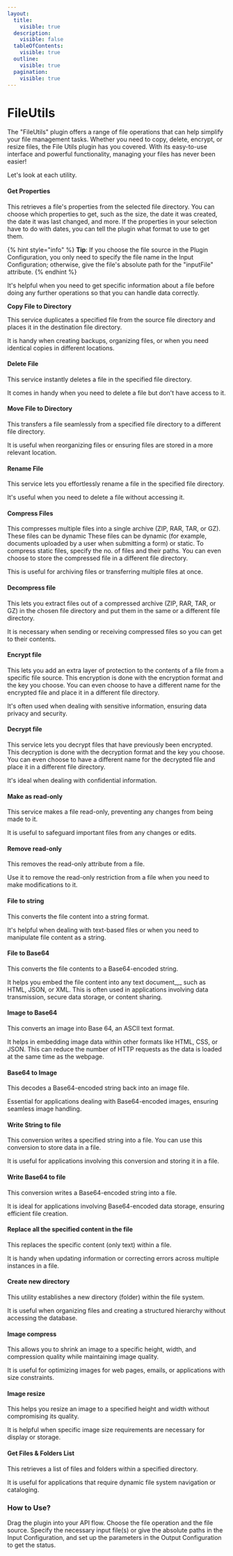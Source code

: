 ```yaml
---
layout:
  title:
    visible: true
  description:
    visible: false
  tableOfContents:
    visible: true
  outline:
    visible: true
  pagination:
    visible: true
---
```


# FileUtils

The "FileUtils" plugin offers a range of file operations that can help simplify your file management tasks. Whether you need to copy, delete, encrypt, or resize files, the File Utils plugin has you covered. With its easy-to-use interface and powerful functionality, managing your files has never been easier!

Let's look at each utility.

#### Get Properties

This retrieves a file's properties from the selected file directory. You can choose which properties to get, such as the size, the date it was created, the date it was last changed, and more. If the properties in your selection have to do with dates, you can tell the plugin what format to use to get them.

{% hint style="info" %}
**Tip**: If you choose the file source in the Plugin Configuration, you only need to specify the file name in the Input Configuration; otherwise, give the file's absolute path for the "inputFile" attribute.
{% endhint %}

It's helpful when you need to get specific information about a file before doing any further operations so that you can handle data correctly.

**Copy File to Directory**

This service duplicates a specified file from the source file directory and places it in the destination file directory.

It is handy when creating backups, organizing files, or when you need identical copies in different locations.

#### Delete File

This service instantly deletes a file in the specified file directory.

It comes in handy when you need to delete a file but don't have access to it.

#### **Move File to Directory**

This transfers a file seamlessly from a specified file directory to a different file directory.

It is useful when reorganizing files or ensuring files are stored in a more relevant location.

#### **Rename File**

This service lets you effortlessly rename a file in the specified file directory.

It's useful when you need to delete a file without accessing it.

#### Compress Files

This compresses multiple files into a single archive (ZIP, RAR, TAR, or GZ). These files can be dynamic These files can be dynamic (for example, documents uploaded by a user when submitting a form) or static. To compress static files, specify the no. of files and their paths. You can even choose to store the compressed file in a different file directory.

This is useful for archiving files or transferring multiple files at once.&#x20;

#### Decompress file

This lets you extract files out of a compressed archive (ZIP, RAR, TAR, or GZ) in the chosen file directory and put them in the same or a different file directory.&#x20;

It is necessary when sending or receiving compressed files so you can get to their contents.

#### Encrypt file

This lets you add an extra layer of protection to the contents of a file from a specific file source. This encryption is done with the encryption format and the key you choose. You can even choose to have a different name for the encrypted file and place it in a different file directory.

It's often used when dealing with sensitive information, ensuring data privacy and security.

#### Decrypt file

This service lets you decrypt files that have previously been encrypted. This decryption is done with the decryption format and the key you choose. You can even choose to have a different name for the decrypted file and place it in a different file directory.

It's ideal when dealing with confidential information.

#### Make as read-only

This service makes a file read-only, preventing any changes from being made to it.

It is useful to safeguard important files from any changes or edits.

#### Remove read-only

This removes the read-only attribute from a file.&#x20;

Use it to remove the read-only restriction from a file when you need to make modifications to it.

#### File to string

This converts the file content into a string format.

It's helpful when dealing with text-based files or when you need to manipulate file content as a string.

#### File to Base64

This converts the file contents to a Base64-encoded string.

It helps you embed the file content into any text document_,_ such as HTML, JSON, or XML. This is often used in applications involving data transmission, secure data storage, or content sharing.&#x20;

#### Image to Base64

This converts an image into Base 64, an ASCII text format.

It helps in embedding image data within other formats like HTML, CSS, or JSON. This can reduce the number of HTTP requests as the data is loaded at the same time as the webpage.&#x20;

#### Base64 to Image

This decodes a Base64-encoded string back into an image file.

Essential for applications dealing with Base64-encoded images, ensuring seamless image handling.

#### Write String to file

This conversion writes a specified string into a file. You can use this conversion to store data in a file.

It is useful for applications involving this conversion and storing it in a file.

#### Write Base64 to file

This conversion writes a Base64-encoded string into a file.

It is ideal for applications involving Base64-encoded data storage, ensuring efficient file creation.

#### Replace all the specified content in the file

This replaces the specific content (only text) within a file.

It is handy when updating information or correcting errors across multiple instances in a file.

#### Create new directory

This utility establishes a new directory (folder) within the file system.

It is useful when organizing files and creating a structured hierarchy without accessing the database.

#### Image compress

This allows you to shrink an image to a specific height, width, and compression quality while maintaining image quality.

It is useful for optimizing images for web pages, emails, or applications with size constraints.

#### Image resize

This helps you resize an image to a specified height and width without compromising its quality.

It is helpful when specific image size requirements are necessary for display or storage.

#### Get Files & Folders List

This retrieves a list of files and folders within a specified directory.

It is useful for applications that require dynamic file system navigation or cataloging.

### How to Use?

Drag the plugin into your API flow. Choose the file operation and the file source. Specify the necessary input file(s) or give the absolute paths in the Input Configuration, and set up the parameters in the Output Configuration to get the status.
